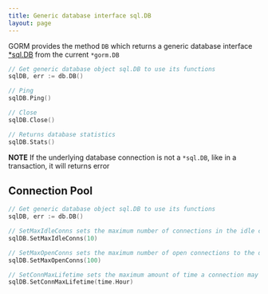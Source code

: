 ```yaml
---
title: Generic database interface sql.DB
layout: page
---
```


GORM provides the method `DB` which returns a generic database interface [\*sql.DB](https://pkg.go.dev/database/sql#DB) from the current `*gorm.DB`

```go
// Get generic database object sql.DB to use its functions
sqlDB, err := db.DB()

// Ping
sqlDB.Ping()

// Close
sqlDB.Close()

// Returns database statistics
sqlDB.Stats()
```

**NOTE** If the underlying database connection is not a `*sql.DB`, like in a transaction, it will returns error

## Connection Pool

```go
// Get generic database object sql.DB to use its functions
sqlDB, err := db.DB()

// SetMaxIdleConns sets the maximum number of connections in the idle connection pool.
sqlDB.SetMaxIdleConns(10)

// SetMaxOpenConns sets the maximum number of open connections to the database.
sqlDB.SetMaxOpenConns(100)

// SetConnMaxLifetime sets the maximum amount of time a connection may be reused.
sqlDB.SetConnMaxLifetime(time.Hour)
```
